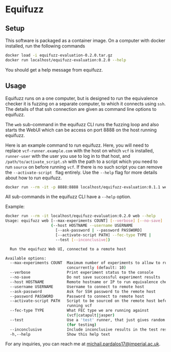 # Equifuzz 

## Setup

This software is packaged as a container image. On a computer with docker installed, run the following commands

```sh
docker load -i equifuzz-evaluation-0.2.0.tar.gz
docker run localhost/equifuzz-evaluation:0.2.0 --help
```

You should get a help message from equifuzz.

## Usage

Equifuzz runs on a one computer, but is designed to run the equivalence checker it is fuzzing on a separate computer, to which it connects using `ssh`. The details of that ssh connection are given as command line options to equifuzz.

The `web` sub-command in the equifuzz CLI runs the fuzzing loop and also starts the WebUI which can be access on port 8888 on the host running equifuzz.

Here is an example command to run equifuzz. Here, you will need to replace `vcf-runner.example.com` with the host on which `vcf` is installed, `runner-user` with the user you use to log in to that host, and `/path/to/activate_script.sh` with the path to a script which you need to run `source` on before running `vcf`. If there is no such script you can remove the `--activate-script ` flag entirely. Use the `--help` flag for more details about how to run equifuzz. 
```sh
docker run --rm -it -p 8888:8888 localhost/equifuzz-evaluation:0.1.1 web --host vcf-runner.example.com --username runner-user --ask-password --activate-script /path/to/activate_script.sh --fec-type vcf --no-save --verbose
```

All sub-commands in the equifuzz CLI have a `--help` option. 

Example:
```sh
docker run --rm -it localhost/equifuzz-evaluation:0.2.0 web --help
Usage: equifuzz web [--max-experiments COUNT] [--verbose] [--no-save]
                    (--host HOSTNAME --username USERNAME
                      [--ask-password | --password PASSWORD]
                      [--activate-script PATH] --fec-type TYPE |
                      --test [--inconclusive])

  Run the equifuzz Web UI, connected to a remote host

Available options:
  --max-experiments COUNT  Maximum number of experiments to allow to run
                           concurrently (default: 10)
  --verbose                Print experiment status to the console
  --no-save                Do not save successful experiment results
  --host HOSTNAME          Remote hostname or IP to run equivalence checker on
  --username USERNAME      Username to connect to remote host
  --ask-password           Ask for SSH password to the remote host
  --password PASSWORD      Password to connect to remote host
  --activate-script PATH   Script to be sourced on the remote host before
                           running vcf
  --fec-type TYPE          What FEC type we are running against
                           (vcf|catapult|jasper)
  --test                   Use a 'test' runner, that just gives random results
                           (for testing)
  --inconclusive           Include inconclusive results in the test results
  -h,--help                Show this help text
```

For any inquiries, you can reach me at [michail.pardalos17@imperial.ac.uk](mailto:michail.pardalos17@imperial.ac.uk).
